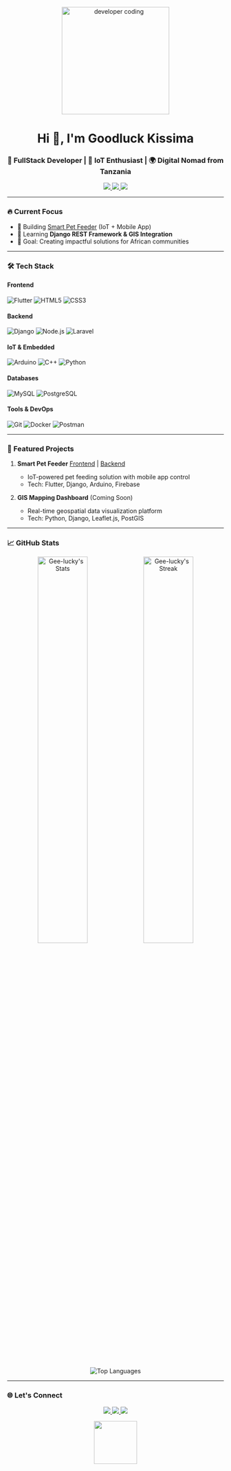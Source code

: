 <p align="center">
  <img src="https://media.tenor.com/2uyENRmiUt0AAAAC/coding.gif" alt="developer coding" width="250" height="250"/>
</p>

<h1 align="center">Hi 👋, I'm Goodluck Kissima</h1>
<h3 align="center">🚀 FullStack Developer | 🎯 IoT Enthusiast | 🌍 Digital Nomad from Tanzania</h3>

<p align="center">
  <a href="https://github.com/Gee-lucky?tab=repositories">
    <img src="https://img.shields.io/badge/Projects-%F0%9F%92%BB-blue?style=flat-square">
  </a>
  <a href="https://github.com/Gee-lucky?tab=repositories">
    <img src="https://img.shields.io/badge/Repositories-%F0%9F%93%84-orange?style=flat-square">
  </a>
  <a href="https://komarev.com/ghpvc/?username=gee-lucky&label=Profile+Views">
    <img src="https://komarev.com/ghpvc/?username=gee-lucky&label=Profile+Views&color=0e75b6&style=flat-square">
  </a>
</p>

---

### 🔥 Current Focus
- 🚧 Building [Smart Pet Feeder](https://github.com/Gee-lucky/Smart-Pet-Feeder-Frontend) (IoT + Mobile App)
- 🌱 Learning **Django REST Framework & GIS Integration**
- 🎯 Goal: Creating impactful solutions for African communities

---

### 🛠️ Tech Stack

#### **Frontend**
![Flutter](https://img.shields.io/badge/Flutter-%2302569B.svg?style=flat&logo=Flutter&logoColor=white)
![HTML5](https://img.shields.io/badge/HTML5-E34F26?style=flat&logo=html5&logoColor=white)
![CSS3](https://img.shields.io/badge/CSS3-1572B6?style=flat&logo=css3&logoColor=white)

#### **Backend**
![Django](https://img.shields.io/badge/Django-092E20?style=flat&logo=django&logoColor=green)
![Node.js](https://img.shields.io/badge/Node.js-339933?style=flat&logo=nodedotjs&logoColor=white)
![Laravel](https://img.shields.io/badge/Laravel-FF2D20?style=flat&logo=laravel&logoColor=white)

#### **IoT & Embedded**
![Arduino](https://img.shields.io/badge/Arduino-00979D?style=flat&logo=Arduino&logoColor=white)
![C++](https://img.shields.io/badge/C++-00599C?style=flat&logo=c%2B%2B&logoColor=white)
![Python](https://img.shields.io/badge/Python-3776AB?style=flat&logo=python&logoColor=white)

#### **Databases**
![MySQL](https://img.shields.io/badge/MySQL-4479A1?style=flat&logo=mysql&logoColor=white)
![PostgreSQL](https://img.shields.io/badge/PostgreSQL-316192?style=flat&logo=postgresql&logoColor=white)

#### **Tools & DevOps**
![Git](https://img.shields.io/badge/Git-F05032?style=flat&logo=git&logoColor=white)
![Docker](https://img.shields.io/badge/Docker-2496ED?style=flat&logo=docker&logoColor=white)
![Postman](https://img.shields.io/badge/Postman-FF6C37?style=flat&logo=postman&logoColor=white)

---

### 🚀 Featured Projects

1. **Smart Pet Feeder** [Frontend](https://github.com/Gee-lucky/Smart-Pet-Feeder-Frontend) | [Backend](https://github.com/Gee-lucky/Smart-Pet-Feeder-Backend)
   - IoT-powered pet feeding solution with mobile app control
   - Tech: Flutter, Django, Arduino, Firebase

2. **GIS Mapping Dashboard** (Coming Soon)
   - Real-time geospatial data visualization platform
   - Tech: Python, Django, Leaflet.js, PostGIS

---

### 📈 GitHub Stats

<p align="center">
  <img src="https://github-readme-stats.vercel.app/api?username=gee-lucky&show_icons=true&theme=radical" alt="Gee-lucky's Stats" width="48%"/>
  <img src="https://github-readme-streak-stats.herokuapp.com/?user=gee-lucky&theme=radical" alt="Gee-lucky's Streak" width="48%"/>
</p>

<p align="center">
  <img src="https://github-readme-stats.vercel.app/api/top-langs/?username=gee-lucky&layout=compact&theme=radical" alt="Top Languages"/>
</p>

---

### 🌐 Let's Connect

<p align="center">
  <a href="mailto:keppa001leta@gmail.com">
    <img src="https://img.shields.io/badge/Gmail-D14836?style=for-the-badge&logo=gmail&logoColor=white"/>
  </a>
  <a href="https://linkedin.com/in/yourprofile">
    <img src="https://img.shields.io/badge/LinkedIn-0077B5?style=for-the-badge&logo=linkedin&logoColor=white"/>
  </a>
  <a href="https://twitter.com/yourhandle">
    <img src="https://img.shields.io/badge/Twitter-1DA1F2?style=for-the-badge&logo=twitter&logoColor=white"/>
  </a>
</p>

<p align="center">
  <img src="https://media.tenor.com/0ENB5HuTH0kAAAAi/bye-goodbye.gif" width="100"/>
</p>

